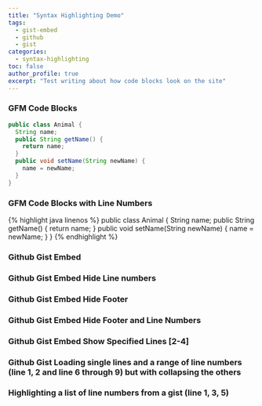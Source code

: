 ```yaml
---
title: "Syntax Highlighting Demo"
tags:
  - gist-embed
  - github
  - gist
categories:
  - syntax-highlighting
toc: false
author_profile: true
excerpt: "Test writing about how code blocks look on the site"
---
```


### GFM Code Blocks

```java
public class Animal {
  String name;
  public String getName() {
    return name;
  }
  public void setName(String newName) {
    name = newName;
  }
}
```

### GFM Code Blocks with Line Numbers

{% highlight java linenos %}
public class Animal {
  String name;
  public String getName() {
    return name;
  }
  public void setName(String newName) {
    name = newName;
  }
}
{% endhighlight %}

### Github Gist Embed

<code data-gist-id="2ea384ae4ddd272403bbae996d942b8d" data-gist-show-loading="false" gist-enable-cache="true"></code>

### Github Gist Embed Hide Line numbers

<code data-gist-id="2ea384ae4ddd272403bbae996d942b8d" data-gist-hide-line-numbers="true" data-gist-show-loading="false" gist-enable-cache="true"></code>


### Github Gist Embed Hide Footer

<code data-gist-id="2ea384ae4ddd272403bbae996d942b8d" data-gist-hide-footer="true" data-gist-show-loading="false" gist-enable-cache="true"></code>


### Github Gist Embed Hide Footer and Line Numbers

<code data-gist-id="2ea384ae4ddd272403bbae996d942b8d" data-gist-hide-footer="true" data-gist-show-loading="false" data-gist-hide-line-numbers="true" gist-enable-cache="true"></code>


### Github Gist Embed Show Specified Lines [2-4]

<code data-gist-id="2ea384ae4ddd272403bbae996d942b8d" data-gist-hide-footer="true" data-gist-show-loading="false" data-gist-hide-line-numbers="false" gist-enable-cache="true" data-gist-line="2-4"></code>

### Github Gist Loading single lines and a range of line numbers (line 1, 2 and line 6 through 9) but with collapsing the others

<code data-gist-id="2ea384ae4ddd272403bbae996d942b8d" data-gist-line="1,2,6-9" data-gist-lines-expanded="true"></code>

### Highlighting a list of line numbers from a gist (line 1, 3, 5)

<code data-gist-id="2ea384ae4ddd272403bbae996d942b8d" data-gist-highlight-line="1,3,5"></code>